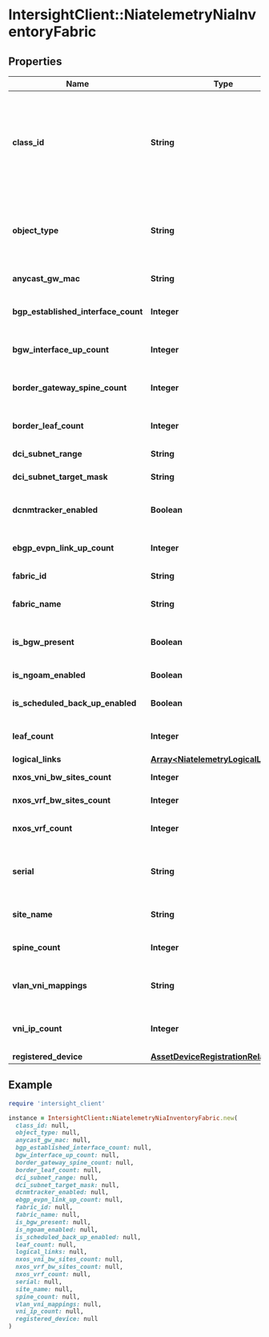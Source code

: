 # IntersightClient::NiatelemetryNiaInventoryFabric

## Properties

| Name | Type | Description | Notes |
| ---- | ---- | ----------- | ----- |
| **class_id** | **String** | The fully-qualified name of the instantiated, concrete type. This property is used as a discriminator to identify the type of the payload when marshaling and unmarshaling data. | [default to &#39;niatelemetry.NiaInventoryFabric&#39;] |
| **object_type** | **String** | The fully-qualified name of the instantiated, concrete type. The value should be the same as the &#39;ClassId&#39; property. | [default to &#39;niatelemetry.NiaInventoryFabric&#39;] |
| **anycast_gw_mac** | **String** | Returns the aycast gateway mac. | [optional] |
| **bgp_established_interface_count** | **Integer** | Counts the number of BGP interfaces that are in established state. | [optional] |
| **bgw_interface_up_count** | **Integer** | Count number of active interfaces on border gateways. | [optional] |
| **border_gateway_spine_count** | **Integer** | Count number of border gateway spines in the fabric inventory. | [optional] |
| **border_leaf_count** | **Integer** | Count number of border leafs in the fabric inventory. | [optional] |
| **dci_subnet_range** | **String** | Returns the dci subnet range. | [optional] |
| **dci_subnet_target_mask** | **String** | Returns the dci subnet target mask. | [optional] |
| **dcnmtracker_enabled** | **Boolean** | Returns the value of the dcnmtrackerEnabled field. | [optional] |
| **ebgp_evpn_link_up_count** | **Integer** | Count number of ebgp evpn active interfaces. | [optional] |
| **fabric_id** | **String** | Uniquely identifies a fabric. | [optional] |
| **fabric_name** | **String** | Returns the value of the Name of a fabric. | [optional] |
| **is_bgw_present** | **Boolean** | Checks if border gateway is present in the fabric inventory. | [optional] |
| **is_ngoam_enabled** | **Boolean** | Returns if ngoam is enabled. | [optional] |
| **is_scheduled_back_up_enabled** | **Boolean** | Returns if the scheduled backup is enabled. | [optional] |
| **leaf_count** | **Integer** | Returns total number of leafs in the fabric. | [optional] |
| **logical_links** | [**Array&lt;NiatelemetryLogicalLink&gt;**](NiatelemetryLogicalLink.md) |  | [optional] |
| **nxos_vni_bw_sites_count** | **Integer** | Returns the count of vnis between sites. | [optional] |
| **nxos_vrf_bw_sites_count** | **Integer** | Returns the count of vrfs between sites. | [optional] |
| **nxos_vrf_count** | **Integer** | Returns the value of the nxosVrfCount field. | [optional] |
| **serial** | **String** | Serial number of device being inventoried. The serial number is unique per device. | [optional] |
| **site_name** | **String** | Name of fabric domain of the controller. | [optional] |
| **spine_count** | **Integer** | Returns total number of spines in the fabric. | [optional] |
| **vlan_vni_mappings** | **String** | VLAN to VNI mappings configured in the DCNM. | [optional] |
| **vni_ip_count** | **Integer** | Count number of IP addresses configured in the DCNM networks. | [optional] |
| **registered_device** | [**AssetDeviceRegistrationRelationship**](AssetDeviceRegistrationRelationship.md) |  | [optional] |

## Example

```ruby
require 'intersight_client'

instance = IntersightClient::NiatelemetryNiaInventoryFabric.new(
  class_id: null,
  object_type: null,
  anycast_gw_mac: null,
  bgp_established_interface_count: null,
  bgw_interface_up_count: null,
  border_gateway_spine_count: null,
  border_leaf_count: null,
  dci_subnet_range: null,
  dci_subnet_target_mask: null,
  dcnmtracker_enabled: null,
  ebgp_evpn_link_up_count: null,
  fabric_id: null,
  fabric_name: null,
  is_bgw_present: null,
  is_ngoam_enabled: null,
  is_scheduled_back_up_enabled: null,
  leaf_count: null,
  logical_links: null,
  nxos_vni_bw_sites_count: null,
  nxos_vrf_bw_sites_count: null,
  nxos_vrf_count: null,
  serial: null,
  site_name: null,
  spine_count: null,
  vlan_vni_mappings: null,
  vni_ip_count: null,
  registered_device: null
)
```

